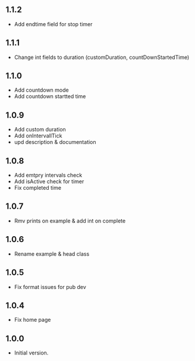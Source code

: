 ## 1.1.2
- Add endtime field for stop timer

## 1.1.1
- Change int fields to duration (customDuration, countDownStartedTime)

## 1.1.0
- Add countdown mode
- Add countdown startted time

## 1.0.9
- Add custom duration
- Add onIntervallTick
- upd description & documentation

## 1.0.8

- Add emtpry intervals check
- Add isActive check for timer
- Fix completed time

## 1.0.7

- Rmv prints on example & add int on complete

## 1.0.6

- Rename example & head class

## 1.0.5

- Fix format issues for pub dev

## 1.0.4

- Fix home page


## 1.0.0

- Initial version.







